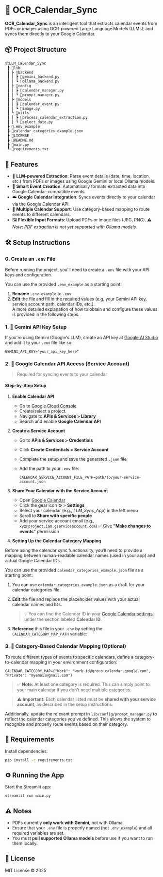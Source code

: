 # 🧠 OCR_Calendar_Sync

**OCR_Calendar_Sync** is an intelligent tool that extracts calendar events from PDFs or images using OCR-powered Large Language Models (LLMs), and syncs them directly to your Google Calendar.

## 📦 Project Structure

```bash
📦LLM_Calendar_Sync
 ┣ 📂lib
 ┃ ┣ 📂backend
 ┃ ┃ ┣ 📜gemini_backend.py
 ┃ ┃ ┗ 📜ollama_backend.py
 ┃ ┣ 📂config
 ┃ ┃ ┣ 📜calendar_manager.py
 ┃ ┃ ┗ 📜prompt_manager.py
 ┃ ┣ 📂models
 ┃ ┃ ┣ 📜calendar_event.py
 ┃ ┃ ┗ 📜image.py
 ┃ ┗ 📂utils
 ┃ ┃ ┣ 📜process_calendar_extraction.py
 ┃ ┃ ┗ 📜select_date.py
 ┣ 📜.env_example
 ┣ 📜calendar_categories_example.json
 ┣ 📜LICENSE
 ┣ 📜README.md
 ┣ 📜main.py
 ┗ 📜requirements.txt
```

## 🚀 Features

* 🧠 **LLM-powered Extraction**: Parse event details (date, time, location, etc.) from PDFs or images using Google Gemini or local Ollama models.
* 📅 **Smart Event Creation**: Automatically formats extracted data into Google Calendar-compatible events.
* ☁️ **Google Calendar Integration**: Syncs events directly to your calendar via the Google Calendar API.
* 🔁 **Multiple Calendar Support**: Use category-based mapping to route events to different calendars.
* 🖼️ **Flexible Input Formats**: Upload PDFs or image files (JPG, PNG).
  ⚠️ *Note: PDF extraction is not yet supported with Ollama models.*

## 🛠️ Setup Instructions

### 0. Create an `.env` File

Before running the project, you'll need to create a `.env` file with your API keys and configuration.

You can use the provided `.env_example` as a starting point:

1. **Rename** `.env_example` to `.env`
2. **Edit** the file and fill in the required values (e.g. your Gemini API key, service account path, calendar IDs, etc.).  
   A more detailed explanation of how to obtain and configure these values is provided in the following steps.

### 1. 🔐 Gemini API Key Setup

If you're using Gemini (Google's LLM), create an API key at [Google AI Studio](https://makersuite.google.com/app/apikey) and add it to your `.env` file like so:

```env
GEMINI_API_KEY="your_api_key_here"
```

### 2. 📅 Google Calendar API Access (Service Account)

> Required for syncing events to your calendar

#### Step-by-Step Setup

1. **Enable Calendar API**

   * Go to [Google Cloud Console](https://console.cloud.google.com/)
   * Create/select a project.
   * Navigate to **APIs & Services > Library**
   * Search and enable **Google Calendar API**

2. **Create a Service Account**

   * Go to **APIs & Services > Credentials**
   * Click **Create Credentials > Service Account**
   * Complete the setup and save the generated `.json` file
   * Add the path to your `.env` file:

     ```env
     CALENDAR_SERVICE_ACCOUNT_FILE_PATH=path/to/your-service-account.json
     ```

3. **Share Your Calendar with the Service Account**

   * Open [Google Calendar](https://calendar.google.com/)
   * Click the gear icon ⚙️ > **Settings**
   * Select your calendar (e.g., *LLM\_Sync\_App*) in the left menu
   * Scroll to **Share with specific people**
   * Add your service account email (e.g., `xyz@project.iam.gserviceaccount.com`)
     ✅ Give **"Make changes to events"** permission

4. **Setting Up the Calendar Category Mapping**

Before using the calendar sync functionality, you’ll need to provide a mapping between human-readable calendar names (used in your app) and actual Google Calendar IDs.

You can use the provided `calendar_categories_example.json` file as a starting point:

1. You can use `calendar_categories_example.json` as a draft for your calendar categories file.
2. **Edit** the file and replace the placeholder values with your actual calendar names and IDs.
   >💡 You can find the Calendar ID in your [Google Calendar settings](https://calendar.google.com/calendar/u/0/r/settings), under the section labeled **Calendar ID**.

3. **Reference** this file in your `.env` by setting the `CALENDAR_CATEGORY_MAP_PATH` variable:

### 3. 🔄 Category-Based Calendar Mapping (Optional)

To route different types of events to specific calendars, define a category-to-calendar mapping in your environment configuration:

```env
CALENDAR_CATEGORY_MAP={"Work": "work_id@group.calendar.google.com", "Private": "myemail@gmail.com"}
```

> ✅ **Note:** At least one category is required. This can simply point to your main calendar if you don't need multiple categories.

> ⚠️ **Important:** Each calendar listed must be **shared with your service account**, as described in the setup instructions.

Additionally, update the relevant prompt in `lib/config/prompt_manager.py` to reflect the calendar categories you've defined. This allows the system to recognize and properly route events based on their category.

## 🧪 Requirements

Install dependencies:

```bash
pip install -r requirements.txt
```

## ⚙️ Running the App

Start the Streamlit app:

```bash
streamlit run main.py
```

## ⚠️ Notes

* PDFs currently **only work with Gemini**, not with Ollama.
* Ensure that your `.env` file is properly named (not `.env_example`) and all required variables are set.
* You must **pull supported Ollama models** before use if you want to run them locally.

## 📝 License

MIT License © 2025